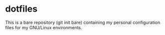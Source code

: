 # dotfiles
This is a bare repository (git init bare) containing my personal configuration files for my GNU/Linux environments.
